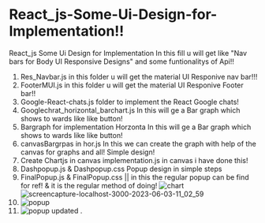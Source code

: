 # React_js-Some-Ui-Design-for-Implementation!!
React_js Some Ui Design for Implementation In this fill u will get like "Nav bars for Body UI Responsive Designs" and some funtionalitys of Api!!

1. Res_Navbar.js in this folder u will get the material UI Responive nav bar!!!
2. FooterMUI.js in this folder u will get the material UI Responive Footer bar!!
3. Google-React-chats.js folder to implement the React Google chats!
4. Googlechrat_horizontal_barchart.js In this will ge a Bar graph which shows to wards like like button!
5. Bargraph for implementation Horzonta In this will ge a Bar graph which shows to wards like like button!
6. canvasBargrpas in hor.js In this we can create the graph with help of the canvas for graphs and all! Simple design!
7. Create Chartjs in canvas implementation.js in canvas i have done this!
8. Dashpopup.js & Dashpopup.css Popup design in simple steps
9. FinalPopup.js & FinalPopup.css || in this the regular popup can be find for ref! & it is the regular method of doing!
![chart](https://github.com/chandanhm1999/React_js-Some-Ui-Design-for-Implementation/assets/109410990/e27bb8a0-9089-4556-8ddb-0a9be66f0407)
![screencapture-localhost-3000-2023-06-03-11_02_59](https://github.com/chandanhm1999/React_js-Some-Ui-Design-for-Implementation/assets/109410990/15e81ab2-5fd4-4cae-a1c6-810a959a8b3b)
8. ![popup](https://github.com/chandanhm1999/React_js-Some-Ui-Design-for-Implementation/assets/109410990/cebe7f77-198b-40f8-8927-4349653aa6d9)
9. ![popup updated](https://github.com/chandanhm1999/React_js-Some-Ui-Design-for-Implementation/assets/109410990/d7087c80-d0b8-49c1-b905-792998feb611)
.
